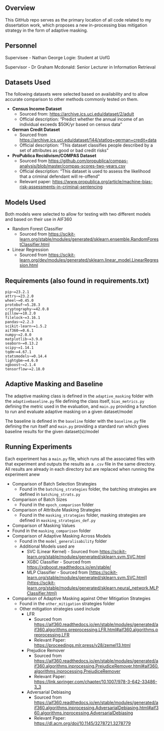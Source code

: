 ## Overview

This GitHub repo serves as the primary location of all code related to my dissertation work, which
proposes a new in-processing bias mitigation strategy in the form of adaptive masking.

## Personnel

Supervisee - Nathan George Logie: Student at UofG

Supervisor - Dr Graham Mcdonald: Senior Lecturer in Information Retrieval

## Datasets Used

The following datasets were selected based on availability and to allow accurate comparison to other methods commonly
tested on them.

- **Census Income Dataset**
    - Sourced from: https://archive.ics.uci.edu/dataset/2/adult
    - Official description: “Predict whether the annual income of an individual exceeds $50K/yr based on census data”
- **German Credit Dataset**
    - Sourced from https://archive.ics.uci.edu/dataset/144/statlog+german+credit+data
    - Official description: “This dataset classifies people described by a set of attributes as good or bad credit
      risks”
- **ProPublica Recidivism/COMPAS Dataset**
    - Sourced from https://github.com/propublica/compas-analysis/blob/master/compas-scores-two-years.csv
    - Official description: “This dataset is used to assess the likelihood that a criminal defendant will re-offend”
    - Relevant paper: https://www.propublica.org/article/machine-bias-risk-assessments-in-criminal-sentencing

## Models  Used

Both models were selected to allow for testing with two different models and based on their use in AIF360

- Random Forest Classifier
    - Sourced from https://scikit-learn.org/stable/modules/generated/sklearn.ensemble.RandomForestClassifier.html
- Linear Regression
    - Sourced from https://scikit-learn.org/dev/modules/generated/sklearn.linear_model.LinearRegression.html
 
## Requirements (also found in requirements.txt)

```
pip~=23.2.1
attrs~=23.2.0
wheel~=0.45.0
protobuf~=5.28.3
cryptography~=42.0.8
pillow~=10.2.0
filelock~=3.16.1
pandas~=2.2.3
scikit-learn~=1.5.2
aif360~=0.6.1
numpy~=2.0.0
matplotlib~=3.9.0
seaborn~=0.13.2
scipy~=1.14.1
tqdm~=4.67.1
statsmodels~=0.14.4
lightgbm~=4.6.0
xgboost~=2.1.4
tensorflow~=2.18.0
```

## Adaptive Masking and Baseline

The adaptive masking class is defined in the `adaptive_masking` folder with the `adaptivebaseline.py` file defining the class itself, `bias_metrics.py` defining the metric used in the evaluation, and `main.py` providing a function to run and evaluate adaptive masking on a given dataset/model

The baseline is defined in the `baseline` folder with the `baseline.py` file defining the run itself and `main.py` providing a standard run which gives baseline results for the given dataset(s)/model

## Running Experiments

Each experiment has a `main.py` file, which runs all the associated files with that experiment and outputs the results as a `.csv` file in the same directory. All results are already in each directory but are replaced when running the experiment anew

- Comparison of Batch Selection Strategies
    - Found in the `batching_strategies` folder, the batching strategies are defined in `batching_strats.py`
- Comparison of Batch Sizes
    - Found in the `epoch_comparison` folder
- Comparison of Attribute Masking Strategies
    - Found in the `masking_strategies` folder, masking strategies are defined in `masking_strategies_def.py`
- Comparison of Masking Values
- Found in the `masking_comparison` folder
- Comparison of Adaptive Masking Across Models
    - Found in the `model_generalisability` folder
    - Additional Models used are
        - SVC (Linear Kernel) -  Sourced from https://scikit-learn.org/stable/modules/generated/sklearn.svm.SVC.html
        - XGBC Classifier - Sourced from https://xgboost.readthedocs.io/en/stable/
        - MLP Classifier -  Sourced from [https://scikit-learn.org/stable/modules/generated/sklearn.svm.SVC.html](https://scikit-learn.org/stable/modules/generated/sklearn.neural_network.MLPClassifier.html)
- Comparison of Adaptive Masking against Other Mitigation Strategies
    - Found in the `other_mitigation` strategies folder
    - Other mitigation strategies used include
        - LFR
            - Sourced from https://aif360.readthedocs.io/en/stable/modules/generated/aif360.algorithms.preprocessing.LFR.html#aif360.algorithms.preprocessing.LFR
            - Relevant Paper: https://proceedings.mlr.press/v28/zemel13.html
        - Prejudice Remover
            - Sourced from https://aif360.readthedocs.io/en/stable/modules/generated/aif360.algorithms.inprocessing.PrejudiceRemover.html#aif360.algorithms.inprocessing.PrejudiceRemover
            - Relevant Paper: https://link.springer.com/chapter/10.1007/978-3-642-33486-3_3
        - Adversarial Debiasing
            - Sourced from https://aif360.readthedocs.io/en/stable/modules/generated/aif360.algorithms.inprocessing.AdversarialDebiasing.html#aif360.algorithms.inprocessing.AdversarialDebiasing
            - Relevant Paper: https://dl.acm.org/doi/10.1145/3278721.3278779
